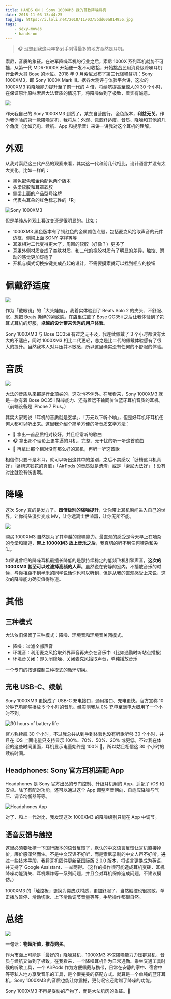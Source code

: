 ```yaml
---
title: HANDS ON | Sony 1000XM3 我的首款降噪耳机
date: 2018-11-03 13:44:25
top_img: https://i.loli.net/2018/11/03/5bdd60a814956.jpg
tags:
    - sexy-moves
    - hands-on
---
```


> 🎧 没想到我这两年多剁手剁得最多的地方竟然是耳机。

索尼，音质的象征。在进军降噪耳机的行业之后，索尼 1000X 系列耳机就势不可挡，从第一代 MDR-1000X 开始便一发不可收拾，开始挑战民用消费级降噪耳机行业老大哥 Bose 的地位。2018 年 9 月索尼发布了第三代降噪耳机：Sony 1000XM3，即 Sony 1000X Mark III。据各大测评与体验平台讲，这次的 1000XM3 将降噪能力提升至了前一代的 4 倍，将续航提高至惊人的 30 个小时，在保证原汁原味索尼大法音质的情况下，将降噪做到了极致，着实有诚意。

![](https://i.loli.net/2018/11/03/5bdd5999bbb97.jpg)

昨天我自己的 Sony 1000XM3 到货了，某东自营国行，金色版本，**利益无关**。作为我体验的第一款降噪耳机，我将从：外观、佩戴舒适度、音质、降噪和其他的几个角度（比如充电、续航、App 和提示音）来讲一讲我对这个耳机的理解。

# 外观

从我对索尼这三代产品的观察来看，其实这一代和前几代相比，设计语言并没有太大变化。比如一样的：

- 黑色配色和金色配色两个版本
- 头梁软胶和耳罩软胶
- 侧梁上面的产品型号铭牌
- 代表右耳朵的红色标志性的「R」

![Sony 1000XM3](https://i.loli.net/2018/11/03/5bdd4bf2bbfb8.jpg)

但是单纯从外观上看改变还是很明显的。比如：

- 1000XM3 黑色版本有了铜红色的金属颜色点缀，包括麦克风拾取声音的元件边框、侧梁上面 SONY 字样等等
- 耳罩相对二代变得更大了，周围的软胶（好像？）更多了
- 耳罩外侧材质变成了类肤材质，和二代的橡胶材质有了明显的差异，触控、滑动的感觉更加舒适了
- 开机与模式切换按键变成凸起的设计，不需要摸索就可以找到相应的按钮

# 佩戴舒适度

![](https://i.loli.net/2018/11/03/5bdd59d0e555a.jpg)

作为「戴眼镜」的「大头娃娃」，我着实体验到了 Beats Solo 2 的夹头、不舒服、沉、想把 Beats 撕碎的紧致感。在店里试戴了 Bose QC35ii 之后让我体验到了包耳式耳机的舒服，**卓越的设计带来优秀的用户体验**。

Sony 1000XM3 与 Bose QC35ii 有过之无不及，我连续佩戴了 3 个小时都没有太大的不适应，同时 1000XM3 相比二代更轻，总之是比二代的佩戴体验感有了很大的提升。当然我本人对耳压并不敏感，所以这里确实没有任何的不舒服的体验。

# 音质

![](https://i.loli.net/2018/11/03/5bdd59b7ee4c7.jpg)

大法的音质从来都是行业顶尖的，这次也不例外。在我看来，Sony 1000XM3 就是一款有着 Bose QC35ii 降噪能力、还有着远不输同价位蓝牙耳机音质的耳机。（前端设备是 iPhone 7 Plus。）

其实大家戏说「耳机的音质就是玄学」、「万元以下听个响」，但是好耳机坏耳机任何人都可以听出来。这里我介绍个简单方便的听音质玄学方法：

- 🎵 拿出一首品质相对较好，并且经常听的歌曲
- 🎧 拿出那个理论上更牛逼的耳机，完整、无干扰的听一听这首歌曲
- 📣 再拿出那个相对没有那么好的耳机，再听一听这首歌

相信你只要不是木耳，就可以听出这其中的差别，之后不禁感叹「卧槽这耳机真好」「卧槽这钱花的真值」「AirPods 的音质就是渣渣」或是「索尼大法好」！没有对比就没有伤害啊。

# 降噪

这次 Sony 真的是发力了。**四倍级别的降噪提升**，让你带上耳机瞬间进入自己的世界，让你街头漫步变成 MV，让你远离尘世喧嚣，让你无所不能。

![](https://i.loli.net/2018/11/03/5bdd59e976a3c.jpg)

购买 1000XM3 自然是为了其卓越的降噪能力。最直观的感受是今天早上在嘈杂的食堂和街道，**带上 1000XM3 放上音乐之后**，我真切的听不到任何嘈杂和尖叫。

如果说曾经的降噪耳机最擅长降低的是那持续稳定的低频飞机引擎声音，**这次的 1000XM3 甚至可以过滤掉高频的人声**。虽然说在安静的室内，不播放音乐的时候，与你相距不到半米的同学说话你也可以听到，但是从我的直观感受上来说，这次的降噪能力确实值得称道。

# 其他

## 三种模式

大法依旧保留了三种模式：降噪、环境音和环境音关闭模式。

- 降噪：过滤全部声音
- 环境音：利用麦克风拾取外界声音再夹杂在音乐中（比如通勤时听站点播报）
- 环境音关闭：即关闭降噪、关闭麦克风拾取声音，单纯播放音乐

一个专门的按键控制三种模式的循环切换。

## 充电 USB-C、续航

Sony 1000XM3 更换成了 USB-C 充电接口，通用接口、充电更快。官方宣称 10 分钟充电能够播放 5 个小时的音乐。经实测我从 0% 充电至满电大概用了一个小时不到。

![30 hours of battery life](https://i.loli.net/2018/11/03/5bdd56031bee9.jpg)

官方称续航 30 个小时，不过我总共从到手到体验也没有听歌听够 30 个小时，并且在 iOS 上面电量只支持显示 100%、70%、50%、20% 或更低。不过我在体验的这些时间里面，耳机显示电量始终是 100% 🤣，所以姑且相信这 30 个小时的续航时间。

## Headphones: Sony 官方耳机适配 App

Headphones 是 Sony 官方出品的专门控制、升级耳机用的 App，适配了 iOS 和安卓。除了有配对功能，还可以通过这个 App 调整声音朝向、自适应降噪与气压、调节均衡器等等。

![Headphones App](https://i.loli.net/2018/11/03/5bdd56d6d05d4.png)

对了，和上一代对比，我发现这次 1000XM3 的降噪级别只能在 App 中调节。

## 语音反馈与触控

这里必须要吐槽一下国行版本的语音反馈了，默认的中文语言反馈让耳机直接掉价，廉价感浑然而生。不是中文汉语不好听，而是索尼录制的中文人声不好听。~~通过一些技术手段~~，我将耳机固件更新至国际版 2.0.0 版本，将语言更换成为英语，并支持了 Google Assistant，一举两得。（这样的操作很可能造成耳机变砖、耳机降噪功能消失、耳机爆炸等一系列问题，并且会对耳机保修造成问题，不建议模仿。）

1000XM3 的「触控板」更换为类皮肤材质，更加舒服了，当然触控也很灵敏，单击播放暂停、滑动切歌、上下滑动调节音量等等，手势操作都很自然。

# 总结

![](https://i.loli.net/2018/11/03/5bdd5a76d6c80.jpg)

一句话：**物超所值，推荐购买。**

作为市面上可能是「最好的」降噪耳机，1000XM3 不仅降噪能力力压群耳机，音质与续航又做到了极致。在我看来，一个降噪耳机作为日常通勤、乘坐交通工具时候的听歌工具，一个 AirPods 作为方便佩戴与携带，日常在安静的家中、宿舍中等等私人地方享受音乐的工具，是个很完美的搭配方式。就算是一个单纯的蓝牙耳机，Sony 1000XM3 的音质也能让你震撼，更何况它还附赠了降噪的功能。

Sony 1000XM3 不再是妥协的产物了，而是大法肌肉的象征。💪